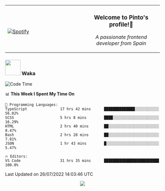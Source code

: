<table width="100%" align="center"> 
  <tr>
  <td width="50%">
      
&nbsp; <br> [![Spotify](https://novatorem-zeta-rust.vercel.app/api/spotify)](https://open.spotify.com/user/novatorem-zeta-rust)

  </td>
  <td width="50%">
    <h3 align="center">Welcome to Pinto's profile!👋</h3>
    <p align="center"><em>A passionate frontend developer from Spain</em></p>
  </td>
  </table>

### <img src="https://media.giphy.com/media/VgCDAzcKvsR6OM0uWg/giphy.gif" width="50"> Waka

  <!--START_SECTION:waka-->
![Code Time](http://img.shields.io/badge/Code%20Time-704%20hrs%2012%20mins-blue)

📊 **This Week I Spent My Time On** 

```text
💬 Programming Languages: 
TypeScript               17 hrs 42 mins      ██████████████░░░░░░░░░░░   56.02% 
SCSS                     5 hrs 8 mins        ████░░░░░░░░░░░░░░░░░░░░░   16.29% 
HTML                     2 hrs 40 mins       ██░░░░░░░░░░░░░░░░░░░░░░░   8.47% 
Bash                     2 hrs 28 mins       ██░░░░░░░░░░░░░░░░░░░░░░░   7.81% 
JSON                     1 hr 43 mins        █░░░░░░░░░░░░░░░░░░░░░░░░   5.47%

🔥 Editors: 
VS Code                  31 hrs 35 mins      █████████████████████████   100.0%

```


 Last Updated on 26/07/2022 14:03:46 UTC
<!--END_SECTION:waka-->

<div align="center">
<img src="https://github-readme-stats-gilt-tau.vercel.app/api/top-langs/?username=pinto-hub&layout=compact&theme=dracula" />
</div>
